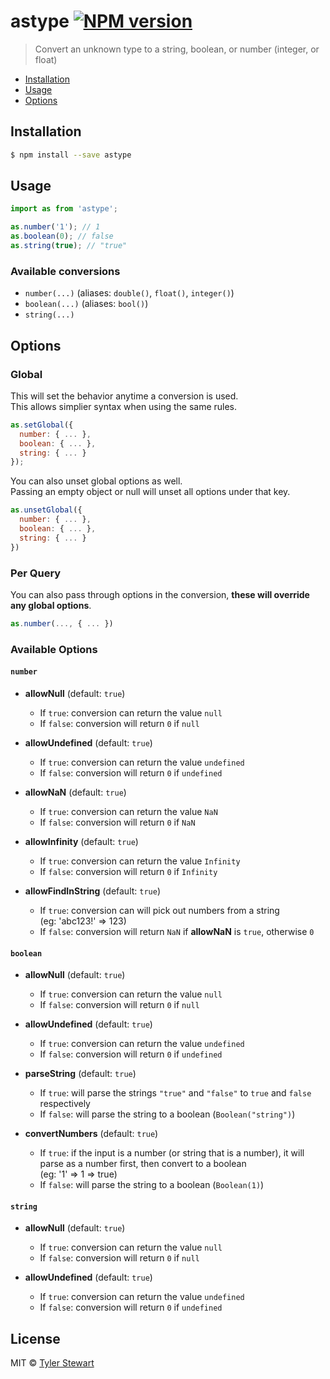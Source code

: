 # astype [![NPM version][npm-image]][npm-url]
> Convert an unknown type to a string, boolean, or number (integer, or float)

* [Installation](#installation)
* [Usage](#usage)
* [Options](#options)

## Installation

```sh
$ npm install --save astype
```

## Usage

```js
import as from 'astype';

as.number('1'); // 1
as.boolean(0); // false
as.string(true); // "true"
```

### Available conversions

* `number(...)` (aliases: `double()`, `float()`, `integer()`)
* `boolean(...)` (aliases: `bool()`)
* `string(...)`

## Options

### Global

This will set the behavior anytime a conversion is used.  
This allows simplier syntax when using the same rules.

```js
as.setGlobal({
  number: { ... },
  boolean: { ... },
  string: { ... }
});
```

You can also unset global options as well.  
Passing an empty object or null will unset all options under that key.

```js
as.unsetGlobal({
  number: { ... },
  boolean: { ... },
  string: { ... }
})
```

### Per Query

You can also pass through options in the conversion, **these will override
any global options**.

```js
as.number(..., { ... })
```

### Available Options

#### `number`
* **allowNull** (default: `true`)
  * If `true`: conversion can return the value `null`
  * If `false`: conversion will return `0` if `null`


* **allowUndefined** (default: `true`)
  * If `true`: conversion can return the value `undefined`
  * If `false`: conversion will return `0` if `undefined`


* **allowNaN** (default: `true`)
  * If `true`: conversion can return the value `NaN`
  * If `false`: conversion will return `0` if `NaN`


* **allowInfinity** (default: `true`)
  * If `true`: conversion can return the value `Infinity`
  * If `false`: conversion will return `0` if `Infinity`


* **allowFindInString** (default: `true`)
  * If `true`: conversion can will pick out numbers from a string  
  (eg: 'abc123!' => 123)
  * If `false`: conversion will return `NaN` if **allowNaN** is `true`,
  otherwise `0`

#### `boolean`
* **allowNull** (default: `true`)
  * If `true`: conversion can return the value `null`
  * If `false`: conversion will return `0` if `null`


* **allowUndefined** (default: `true`)
  * If `true`: conversion can return the value `undefined`
  * If `false`: conversion will return `0` if `undefined`


* **parseString** (default: `true`)
  * If `true`: will parse the strings `"true"` and `"false"` to `true`
  and `false` respectively
  * If `false`: will parse the string to a boolean (`Boolean("string")`)


* **convertNumbers** (default: `true`)
  * If `true`: if the input is a number (or string that is a number),
  it will parse as a number first, then convert to a boolean  
  (eg: '1' => 1 => true)
  * If `false`: will parse the string to a boolean (`Boolean(1)`)

#### `string`
* **allowNull** (default: `true`)
  * If `true`: conversion can return the value `null`
  * If `false`: conversion will return `0` if `null`


* **allowUndefined** (default: `true`)
  * If `true`: conversion can return the value `undefined`
  * If `false`: conversion will return `0` if `undefined`

## License

MIT © [Tyler Stewart]()

[npm-image]: https://badge.fury.io/js/astype.svg
[npm-url]: https://npmjs.org/package/astype
